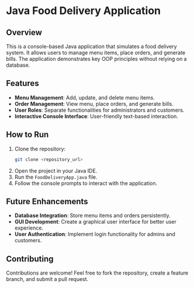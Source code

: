 # Java Food Delivery Application

## Overview

This is a console-based Java application that simulates a food delivery system. It allows users to manage menu items, place orders, and generate bills. The application demonstrates key OOP principles without relying on a database.

## Features

- **Menu Management**: Add, update, and delete menu items.
- **Order Management**: View menu, place orders, and generate bills.
- **User Roles**: Separate functionalities for administrators and customers.
- **Interactive Console Interface**: User-friendly text-based interaction.

## How to Run

1. Clone the repository:  
   ```bash
   git clone <repository_url>
   ```
2. Open the project in your Java IDE.
3. Run the `FoodDeliveryApp.java` file.
4. Follow the console prompts to interact with the application.

## Future Enhancements

- **Database Integration**: Store menu items and orders persistently.
- **GUI Development**: Create a graphical user interface for better user experience.
- **User Authentication**: Implement login functionality for admins and customers.

## Contributing

Contributions are welcome! Feel free to fork the repository, create a feature branch, and submit a pull request.
